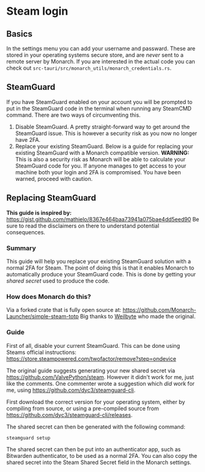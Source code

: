 # Steam login

## Basics
In the settings menu you can add your username and passward. These are stored in your operating systems secure store, and are *never* sent to a remote server by Monarch. If you are interested in the actual code you can check out `src-tauri/src/monarch_utils/monarch_credentials.rs`. 

## SteamGuard
If you have SteamGuard enabled on your account you will be prompted to put in the SteamGuard code in the terminal when running any SteamCMD command. There are two ways of circumventing this. 

1. Disable SteamGuard. A pretty straight-forward way to get around the SteamGuard issue. This is however a security risk as you now no longer have 2FA.
2. Replace your existing SteamGuard. Below is a guide for replacing your existing SteamGuard with a Monarch compatible version. **WARNING:** This is also a security risk as Monarch will be able to calculate your SteamGuard code for you. If anyone manages to get access to your machine both your login and 2FA is compromised. You have been warned, proceed with caution.

## Replacing SteamGuard
**This guide is inspired by:** https://gist.github.com/mathielo/8367e464baa73941a075bae4dd5eed90
Be sure to read the disclaimers on there to understand potential consequences.

### Summary
This guide will help you replace your existing SteamGuard solution with a normal 2FA for Steam. The point of doing this is that it enables Monarch to automatically produce your SteamGuard code. This is done by getting your *shared secret* used to produce the code.

### How does Monarch do this?
Via a forked crate that is fully open source at: https://github.com/Monarch-Launcher/simple-steam-totp
Big thanks to [Weilbyte](https://github.com/Weilbyte) who made the original.

### Guide
First of all, disable your current SteamGuard. This can be done using Steams official instructions:
https://store.steampowered.com/twofactor/remove?step=ondevice  

The original guide suggests generating your new shared secret via https://github.com/ValvePython/steam.
However it didn't work for me, just like the comments. One commenter wrote a suggestion which *did* work for me, using https://github.com/dyc3/steamguard-cli.  

First download the correct version for your operating system, either by compiling from source, or using a pre-compiled source from https://github.com/dyc3/steamguard-cli/releases.

The shared secret can then be generated with the following command:
```
steamguard setup
```

The shared secret can then be put into an authenticator app, such as Bitwarden authenticator, to be used as a normal 2FA. You can also copy the shared secret into the Steam Shared Secret field in the Monarch settings.
